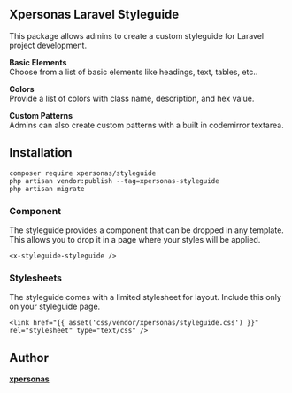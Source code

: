 ## Xpersonas Laravel Styleguide

This package allows admins to create a custom styleguide for Laravel project development. 

**Basic Elements**  
Choose from a list of basic elements like headings, text, tables, etc.. 

**Colors**  
Provide a list of colors with class name, description, and hex value.

**Custom Patterns**  
Admins can also create custom patterns with a built in codemirror textarea. 

## Installation

```
composer require xpersonas/styleguide
php artisan vendor:publish --tag=xpersonas-styleguide
php artisan migrate
```

### Component

The styleguide provides a component that can be dropped in any template. This allows you to drop it in a page where your styles will be applied.

```
<x-styleguide-styleguide />
```

### Stylesheets

The styleguide comes with a limited stylesheet for layout. Include this only on your styleguide page.

```
<link href="{{ asset('css/vendor/xpersonas/styleguide.css') }}" rel="stylesheet" type="text/css" />
```

## Author

**[xpersonas](mailto:justin.neel@gmail.com)**
